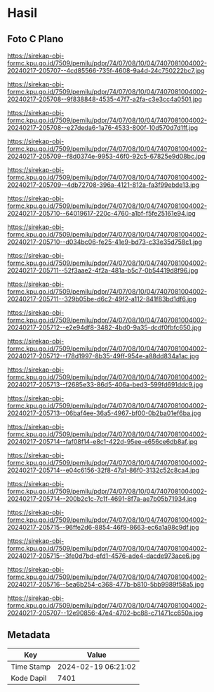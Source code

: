 # Hasil

## Foto C Plano

https://sirekap-obj-formc.kpu.go.id/7509/pemilu/pdpr/74/07/08/10/04/7407081004002-20240217-205707--4cd85566-735f-4608-9a4d-24c750222bc7.jpg

https://sirekap-obj-formc.kpu.go.id/7509/pemilu/pdpr/74/07/08/10/04/7407081004002-20240217-205708--9f838848-4535-47f7-a2fa-c3e3cc4a0501.jpg

https://sirekap-obj-formc.kpu.go.id/7509/pemilu/pdpr/74/07/08/10/04/7407081004002-20240217-205708--e27deda6-1a76-4533-800f-10d570d7d1ff.jpg

https://sirekap-obj-formc.kpu.go.id/7509/pemilu/pdpr/74/07/08/10/04/7407081004002-20240217-205709--f8d0374e-9953-46f0-92c5-67825e9d08bc.jpg

https://sirekap-obj-formc.kpu.go.id/7509/pemilu/pdpr/74/07/08/10/04/7407081004002-20240217-205709--4db72708-396a-4121-812a-fa3f99ebde13.jpg

https://sirekap-obj-formc.kpu.go.id/7509/pemilu/pdpr/74/07/08/10/04/7407081004002-20240217-205710--64019617-220c-4760-a1bf-f5fe25161e94.jpg

https://sirekap-obj-formc.kpu.go.id/7509/pemilu/pdpr/74/07/08/10/04/7407081004002-20240217-205710--d034bc06-fe25-41e9-bd73-c33e35d758c1.jpg

https://sirekap-obj-formc.kpu.go.id/7509/pemilu/pdpr/74/07/08/10/04/7407081004002-20240217-205711--52f3aae2-4f2a-481a-b5c7-0b54419d8f96.jpg

https://sirekap-obj-formc.kpu.go.id/7509/pemilu/pdpr/74/07/08/10/04/7407081004002-20240217-205711--329b05be-d6c2-49f2-a112-841f83bd1df6.jpg

https://sirekap-obj-formc.kpu.go.id/7509/pemilu/pdpr/74/07/08/10/04/7407081004002-20240217-205712--e2e94df8-3482-4bd0-9a35-dcdf0fbfc650.jpg

https://sirekap-obj-formc.kpu.go.id/7509/pemilu/pdpr/74/07/08/10/04/7407081004002-20240217-205712--f78d1997-8b35-49ff-954e-a88dd834a1ac.jpg

https://sirekap-obj-formc.kpu.go.id/7509/pemilu/pdpr/74/07/08/10/04/7407081004002-20240217-205713--f2685e33-86d5-406a-bed3-599fd691ddc9.jpg

https://sirekap-obj-formc.kpu.go.id/7509/pemilu/pdpr/74/07/08/10/04/7407081004002-20240217-205713--06baf4ee-36a5-4967-bf00-0b2ba01ef6ba.jpg

https://sirekap-obj-formc.kpu.go.id/7509/pemilu/pdpr/74/07/08/10/04/7407081004002-20240217-205714--faf08f14-e8c1-422d-95ee-e656ce6db8af.jpg

https://sirekap-obj-formc.kpu.go.id/7509/pemilu/pdpr/74/07/08/10/04/7407081004002-20240217-205714--e04c6156-32f8-47a1-86f0-3132c52c8ca4.jpg

https://sirekap-obj-formc.kpu.go.id/7509/pemilu/pdpr/74/07/08/10/04/7407081004002-20240217-205714--200b2c1c-7c1f-4691-8f7a-ae7b05b71934.jpg

https://sirekap-obj-formc.kpu.go.id/7509/pemilu/pdpr/74/07/08/10/04/7407081004002-20240217-205715--96ffe2d6-8854-46f9-8663-ec6a1a98c9df.jpg

https://sirekap-obj-formc.kpu.go.id/7509/pemilu/pdpr/74/07/08/10/04/7407081004002-20240217-205715--3fe0d7bd-efd1-4576-ade4-dacde973ace6.jpg

https://sirekap-obj-formc.kpu.go.id/7509/pemilu/pdpr/74/07/08/10/04/7407081004002-20240217-205716--5ea6b254-c368-477b-b810-5bb9989f58a5.jpg

https://sirekap-obj-formc.kpu.go.id/7509/pemilu/pdpr/74/07/08/10/04/7407081004002-20240217-205707--12e90856-47e4-4702-bc88-c71471cc650a.jpg


## Metadata

| Key        | Value               |
| ---------- | ------------------- |
| Time Stamp | 2024-02-19 06:21:02 |
| Kode Dapil | 7401                |



